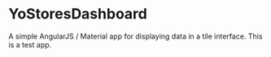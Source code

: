 YoStoresDashboard
=================

A simple AngularJS / Material app for displaying data in a tile interface. This is a test app.
